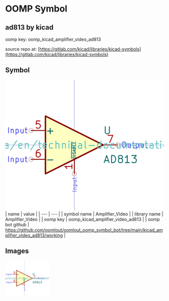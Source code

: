 # OOMP Symbol  
## ad813  by kicad  
  
oomp key: oomp_kicad_amplifier_video_ad813  
  
source repo at: [https://gitlab.com/kicad/libraries/kicad-symbols](https://gitlab.com/kicad/libraries/kicad-symbols)  
## Symbol  
  
[![working.png](working_600.png)](working.png)  
| name | value | 
| --- | --- | 
| symbol name | Amplifier_Video | 
| library name | Amplifier_Video | 
| oomp key | oomp_kicad_amplifier_video_ad813 | 
| oomp bot github | https://github.com/oomlout/oomlout_oomp_symbol_bot/tree/main/kicad_amplifier_video_ad813/working | 
## Images  
  
[![working.png](working_140.png)](working.png)  
